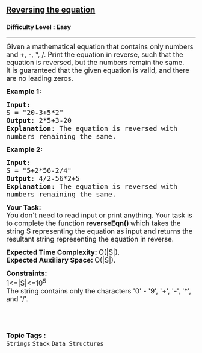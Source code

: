 <h2><a href="https://practice.geeksforgeeks.org/problems/reversing-the-equation2205/1?page=1&category=Stack&difficulty=Easy&sortBy=submissions">Reversing the equation</a></h2><h3>Difficulty Level : Easy</h3><hr><div class="problems_problem_content__Xm_eO"><p><span style="font-size: 18px;">Given a mathematical equation that contains only numbers and +, -, *, /. Print the equation in reverse, such that the equation is reversed, but the numbers remain the same.<br>It is guaranteed that the given equation is valid, and there are no leading zeros.</span></p>
<p><span style="font-size: 18px;"><strong>Example 1:</strong></span></p>
<pre><span style="font-size: 18px;"><strong>Input:</strong>
S = "20-3+5*2"
<strong>Output:</strong> 2*5+3-20
<strong>Explanation</strong>: The equation is reversed with
numbers remaining the same.</span>
</pre>
<p><span style="font-size: 18px;"><strong>Example 2:</strong></span></p>
<pre><span style="font-size: 18px;"><strong>Input</strong>: 
S = "5+2*56-2/4"
<strong>Output:</strong> 4/2-56*2+5
<strong>Explanation</strong>: The equation is reversed with
numbers remaining the same.</span>
</pre>
<p><span style="font-size: 18px;"><strong>Your Task:</strong><br>You don't need to read input or print anything. Your task is to complete the function&nbsp;<strong>reverseEqn()&nbsp;</strong>which takes the string S representing the equation as input and returns the resultant string representing the equation in reverse.</span></p>
<p><span style="font-size: 18px;"><strong>Expected Time Complexity:&nbsp;</strong>O(|S|).<br><strong>Expected Auxiliary Space:&nbsp;</strong>O(|S|).</span></p>
<p><span style="font-size: 18px;"><strong>Constraints:</strong><br>1&lt;=|S|&lt;=10<sup>5</sup><br>The string contains only the characters '0' - '9', '+', '-', '*', and '/'.</span></p>
<p>&nbsp;</p></div><br><p><span style=font-size:18px><strong>Topic Tags : </strong><br><code>Strings</code>&nbsp;<code>Stack</code>&nbsp;<code>Data Structures</code>&nbsp;